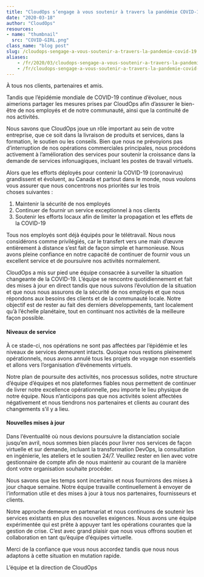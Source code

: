 ```yaml
---
title: "CloudOps s’engage à vous soutenir à travers la pandémie COVID-19"
date: "2020-03-18"
author: "CloudOps"
resources:
- name: "thumbnail"
  src: "COVID-GIRL.png"
class_name: "blog post"
slug: /cloudops-sengage-a-vous-soutenir-a-travers-la-pandemie-covid-19
aliases:
    - /fr/2020/03/cloudops-sengage-a-vous-soutenir-a-travers-la-pandemie-covid-19/
    - /fr/cloudops-sengage-a-vous-soutenir-a-travers-la-pandemie-covid-19
---
```


<p>À tous nos clients, partenaires et amis.</p><p>Tandis que l’épidémie mondiale de COVID-19 continue d’évoluer, nous aimerions partager les mesures prises par CloudOps afin d’assurer le bien-être de nos employés et de notre communauté, ainsi que la continuité de nos activités.</p><p>Nous savons que CloudOps joue un rôle important au sein de votre entreprise, que ce soit dans la livraison de produits et services, dans la formation, le soutien ou les conseils. Bien que nous ne prévoyions pas d’interruption de nos opérations commerciales principales, nous procédons activement à l’amélioration des services pour soutenir la croissance dans la demande de services infonuagiques, incluant les postes de travail virtuels.</p><p>Alors que les efforts déployés pour contenir la COVID-19 (coronavirus) grandissent et évoluent, au Canada et partout dans le monde, nous voulons vous assurer que nous concentrons nos priorités sur les trois choses&nbsp;suivantes&nbsp;:&nbsp;</p><ol><li>Maintenir la sécurité de nos employés&nbsp;</li><li>Continuer de fournir un service exceptionnel à nos clients</li><li>Soutenir les efforts locaux afin de limiter la propagation et les effets de la COVID-19</li></ol><p>Tous nos employés sont déjà équipés pour le télétravail. Nous nous considérons comme privilégiés, car le transfert vers une main d’œuvre entièrement à distance s’est fait de façon simple et harmonieuse. Nous avons pleine confiance en notre capacité de continuer de fournir vous un excellent service et de poursuivre nos activités normalement.&nbsp;</p><p>CloudOps a mis sur pied une équipe consacrée à surveiller la situation changeante de la COVID-19. L’équipe se rencontre quotidiennement et fait des mises à jour en direct tandis que nous suivons l’évolution de la situation et que nous nous assurons de la sécurité de nos employés et que nous répondons aux besoins des clients et de la communauté locale. Notre objectif est de rester au fait des derniers développements, tant localement qu’à l’échelle planétaire, tout en continuant nos activités de la meilleure façon possible.&nbsp;</p><h4><strong>Niveaux de service</strong></h4><p>À ce stade-ci, nos opérations ne sont pas affectées par l’épidémie et les niveaux de services demeurent intacts. Quoique nous restions pleinement opérationnels, nous avons annulé tous les projets de voyage non essentiels et allons vers l’organisation d’événements virtuels.</p><p>Notre plan de poursuite des activités, nos processus solides, notre structure d’équipe d’équipes et nos plateformes fiables nous permettent de continuer de livrer notre excellence opérationnelle, peu importe le lieu physique de notre équipe. Nous n’anticipons pas que nos activités soient affectées négativement et nous tiendrons nos partenaires et clients au courant des changements s’il y a lieu.&nbsp;</p><h4><strong>Nouvelles mises à jour</strong></h4><p>Dans l’éventualité où nous devions poursuivre la distanciation sociale jusqu’en avril, nous sommes bien placés pour livrer nos services de façon virtuelle et sur demande, incluant la transformation DevOps, la consultation en ingénierie, les ateliers et le soutien&nbsp;24/7. Veuillez rester en lien avec votre gestionnaire de compte afin de nous maintenir au courant de la manière dont votre organisation souhaite procéder.</p><p>Nous savons que les temps sont incertains et nous fournirons des mises à jour chaque semaine. Notre équipe travaille continuellement à envoyer de l’information utile et des mises à jour à tous nos partenaires, fournisseurs et clients.&nbsp;</p><p>Notre approche demeure en partenariat et nous continuons de soutenir les services existants en plus des nouvelles exigences. Nous avons une équipe expérimentée qui est prête à appuyer tant les opérations courantes que la gestion de crise. C’est avec grand plaisir que nous vous offrons soutien et collaboration en tant qu’équipe d’équipes virtuelle.</p><p>Merci de la confiance que vous nous accordez tandis que nous nous adaptons à cette situation en mutation rapide.</p><p>L’équipe et la direction de CloudOps</p>
